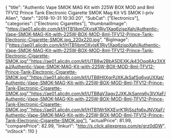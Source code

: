 {
	"title": "Authentic Vape SMOK MAG Kit with 225W BOX MOD and 8ml TFV12 Prince Tank Electronic Cigarette SMOK Mag Kit VS SMOK I-priv Alien",
	"date": "2018-10-31 10:30:20",
	"SubCat": ["Electronics"],
	"categories": ["Electronic Cigarettes"],
	"thumbnailImage": "https://ae01.alicdn.com/kf/HTB1ibmOXvjsK1Rjy1Xaq6zispXah/Authentic-Vape-SMOK-MAG-Kit-with-225W-BOX-MOD-8ml-TFV12-Prince-Tank-Electronic-Cigarette-SMOK.jpg_220x220.jpg",
	"BigImage": ["https://ae01.alicdn.com/kf/HTB1ibmOXvjsK1Rjy1Xaq6zispXah/Authentic-Vape-SMOK-MAG-Kit-with-225W-BOX-MOD-8ml-TFV12-Prince-Tank-Electronic-Cigarette-SMOK.jpg","https://ae01.alicdn.com/kf/UTB8w2BbA5DEXKJk43Oqq6Az3XXaJ/Authentic-Vape-SMOK-MAG-Kit-with-225W-BOX-MOD-8ml-TFV12-Prince-Tank-Electronic-Cigarette-SMOK.jpg","https://ae01.alicdn.com/kf/UTB8HlIXgrPJXKJkSafSq6yqUXXat/Authentic-Vape-SMOK-MAG-Kit-with-225W-BOX-MOD-8ml-TFV12-Prince-Tank-Electronic-Cigarette-SMOK.jpg","https://ae01.alicdn.com/kf/UTB8aV3agv2JXKJkSanrq6y3lVXaF/Authentic-Vape-SMOK-MAG-Kit-with-225W-BOX-MOD-8ml-TFV12-Prince-Tank-Electronic-Cigarette-SMOK.jpg","https://ae01.alicdn.com/kf/HTB1Wr5KXEvrK1RjSszfq6xJNVXaF/Authentic-Vape-SMOK-MAG-Kit-with-225W-BOX-MOD-8ml-TFV12-Prince-Tank-Electronic-Cigarette-SMOK.jpg"],
	"actualPrice": 81.99,
	"comparePrice": 82.99,
	"linkurl": "http://s.click.aliexpress.com/e/grz0dDW",
	"inStock": 110
}
